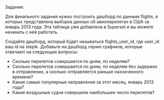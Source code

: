 Задания:

Для финального задания нужно построить дашборд по данным flights, в которых представлена выборка данных об авиоперелетах в США за январь 2013 года. Эта таблица уже добавлена в Superset и вы можете начинать с ней работать. 

Создайте дашборд, который будет называться flights_user_id, где user_id ваш id на stepik. Добавьте на дашборд серию графиков, которые отвечают на следующие вопросы:

 -   Сколько перелетов совершается по дням, по неделям?
 -   Сколько перелетов совершается по дням, по неделям без задержек в отправлении, а сколько отправляется раньше назначенного времени?
 -   Какие самые популярные направления за этот месяц, январь 2013 года?
 -   Какие воздушные судна совершили наибольшее число перелетов?

